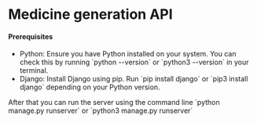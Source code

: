 <h1>Medicine generation API</h1>
<h4>Prerequisites</h4>
<ul>
  <li>
    Python: Ensure you have Python installed on your system. You can check this by running `python --version` or `python3 --version` in your terminal.
  </li>
  <li>
    Django: Install Django using pip. Run `pip install django` or `pip3 install django` depending on your Python version.
  </li>
</ul>
After that you can run the server using the command line `python manage.py runserver` or `python3 manage.py runserver`
